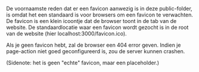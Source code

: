 De voornaamste reden dat er een favicon aanwezig is in deze public-folder, 
is omdat het een standaard is voor browsers om een favicon te verwachten. 
De favicon is een klein icoontje dat de browser toont in de tab van de website.
De standaardlocatie waar een favicon wordt gezocht is in de root van de website (hier localhost:3000/favicon.ico).

Als je geen favicon hebt, zal de browser een 404 error geven.
Indien je page-action niet goed geconfigureerd is, zou de server kunnen crashen.

(Sidenote: het is geen "echte" favicon, maar een placeholder.)
